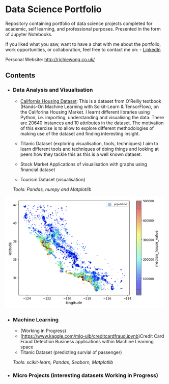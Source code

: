 # Data Science Portfolio
Repository containing portfolio of data science projects completed for academic, self learning, and professional purposes. Presented in the form of Jupyter Notebooks.

If you liked what you saw, want to have a chat with me about the portfolio, work opportunities, or collaboration, feel free to contact me on: - [LinkedIn](https://www.linkedin.com/in/richieone/)

Personal Website: http://richiewong.co.uk/


## Contents


- ### Data Analysis and Visualisation
	- [California Housing Dataset](https://github.com/Richieone13/data_science_portfolio/blob/master/California_Housing_Dataset/California_Housing_Exploration.ipynb): This is a dataset from O'Reilly textbook (Hands-On Machine Learning with Scikit-Learn & TensorFlow), on the Califorina Housing Market. I learnt different libraries using Python, i.e. importing, understanding and visualising the data. There are 20640 instances and 10 attributes in the dataset. The motivation of this exercise is to allow to explore different methodologies of making use of the dataset and finding interesting insight.
	
	- Titanic Dataset (exploring visualisation, tools, techniques)
I aim to learn different tools and techniques of doing things and looking at peers how they tackle this as this is a well known dataset.

	- Stock Market 
Applications of visualisation with graphs using financial dataset 

	- Tourism Dataset (visualisation)
	
	_Tools: Pandas, numpy and Matplotlib_
	
<img src="California_Housing_Dataset/Household_Income_California_Graph.png" width="500">

- ### Machine Learning
	- (Working in Progress)
	- (https://www.kaggle.com/mlg-ulb/creditcardfraud.ipynb)Credit Card Fraud Detection
Business applications within Machine Learning space
	- Titanic Dataset (predicting survial of passenger)

	_Tools: scikit-learn, Pandas, Seaborn, Matplotlib_
  
- ### Micro Projects (interesting datasets Working in Progress)



	
